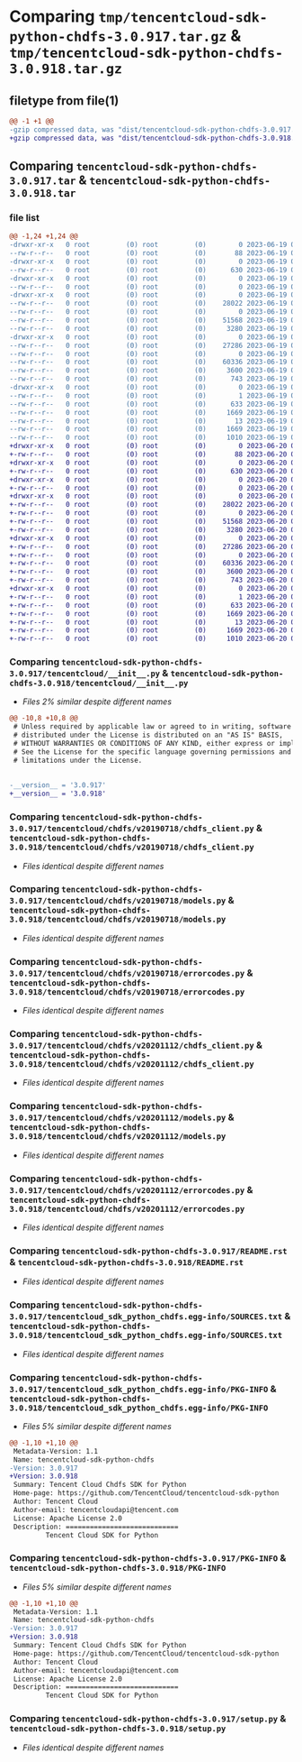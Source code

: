 # Comparing `tmp/tencentcloud-sdk-python-chdfs-3.0.917.tar.gz` & `tmp/tencentcloud-sdk-python-chdfs-3.0.918.tar.gz`

## filetype from file(1)

```diff
@@ -1 +1 @@
-gzip compressed data, was "dist/tencentcloud-sdk-python-chdfs-3.0.917.tar", last modified: Mon Jun 19 00:20:47 2023, max compression
+gzip compressed data, was "dist/tencentcloud-sdk-python-chdfs-3.0.918.tar", last modified: Tue Jun 20 02:36:09 2023, max compression
```

## Comparing `tencentcloud-sdk-python-chdfs-3.0.917.tar` & `tencentcloud-sdk-python-chdfs-3.0.918.tar`

### file list

```diff
@@ -1,24 +1,24 @@
-drwxr-xr-x   0 root         (0) root         (0)        0 2023-06-19 00:20:47.000000 tencentcloud-sdk-python-chdfs-3.0.917/
--rw-r--r--   0 root         (0) root         (0)       88 2023-06-19 00:20:47.000000 tencentcloud-sdk-python-chdfs-3.0.917/setup.cfg
-drwxr-xr-x   0 root         (0) root         (0)        0 2023-06-19 00:20:47.000000 tencentcloud-sdk-python-chdfs-3.0.917/tencentcloud/
--rw-r--r--   0 root         (0) root         (0)      630 2023-06-19 00:20:47.000000 tencentcloud-sdk-python-chdfs-3.0.917/tencentcloud/__init__.py
-drwxr-xr-x   0 root         (0) root         (0)        0 2023-06-19 00:20:47.000000 tencentcloud-sdk-python-chdfs-3.0.917/tencentcloud/chdfs/
--rw-r--r--   0 root         (0) root         (0)        0 2023-06-19 00:20:47.000000 tencentcloud-sdk-python-chdfs-3.0.917/tencentcloud/chdfs/__init__.py
-drwxr-xr-x   0 root         (0) root         (0)        0 2023-06-19 00:20:47.000000 tencentcloud-sdk-python-chdfs-3.0.917/tencentcloud/chdfs/v20190718/
--rw-r--r--   0 root         (0) root         (0)    28022 2023-06-19 00:20:47.000000 tencentcloud-sdk-python-chdfs-3.0.917/tencentcloud/chdfs/v20190718/chdfs_client.py
--rw-r--r--   0 root         (0) root         (0)        0 2023-06-19 00:20:47.000000 tencentcloud-sdk-python-chdfs-3.0.917/tencentcloud/chdfs/v20190718/__init__.py
--rw-r--r--   0 root         (0) root         (0)    51568 2023-06-19 00:20:47.000000 tencentcloud-sdk-python-chdfs-3.0.917/tencentcloud/chdfs/v20190718/models.py
--rw-r--r--   0 root         (0) root         (0)     3280 2023-06-19 00:20:47.000000 tencentcloud-sdk-python-chdfs-3.0.917/tencentcloud/chdfs/v20190718/errorcodes.py
-drwxr-xr-x   0 root         (0) root         (0)        0 2023-06-19 00:20:47.000000 tencentcloud-sdk-python-chdfs-3.0.917/tencentcloud/chdfs/v20201112/
--rw-r--r--   0 root         (0) root         (0)    27286 2023-06-19 00:20:47.000000 tencentcloud-sdk-python-chdfs-3.0.917/tencentcloud/chdfs/v20201112/chdfs_client.py
--rw-r--r--   0 root         (0) root         (0)        0 2023-06-19 00:20:47.000000 tencentcloud-sdk-python-chdfs-3.0.917/tencentcloud/chdfs/v20201112/__init__.py
--rw-r--r--   0 root         (0) root         (0)    60336 2023-06-19 00:20:47.000000 tencentcloud-sdk-python-chdfs-3.0.917/tencentcloud/chdfs/v20201112/models.py
--rw-r--r--   0 root         (0) root         (0)     3600 2023-06-19 00:20:47.000000 tencentcloud-sdk-python-chdfs-3.0.917/tencentcloud/chdfs/v20201112/errorcodes.py
--rw-r--r--   0 root         (0) root         (0)      743 2023-06-19 00:20:47.000000 tencentcloud-sdk-python-chdfs-3.0.917/README.rst
-drwxr-xr-x   0 root         (0) root         (0)        0 2023-06-19 00:20:47.000000 tencentcloud-sdk-python-chdfs-3.0.917/tencentcloud_sdk_python_chdfs.egg-info/
--rw-r--r--   0 root         (0) root         (0)        1 2023-06-19 00:20:47.000000 tencentcloud-sdk-python-chdfs-3.0.917/tencentcloud_sdk_python_chdfs.egg-info/dependency_links.txt
--rw-r--r--   0 root         (0) root         (0)      633 2023-06-19 00:20:47.000000 tencentcloud-sdk-python-chdfs-3.0.917/tencentcloud_sdk_python_chdfs.egg-info/SOURCES.txt
--rw-r--r--   0 root         (0) root         (0)     1669 2023-06-19 00:20:47.000000 tencentcloud-sdk-python-chdfs-3.0.917/tencentcloud_sdk_python_chdfs.egg-info/PKG-INFO
--rw-r--r--   0 root         (0) root         (0)       13 2023-06-19 00:20:47.000000 tencentcloud-sdk-python-chdfs-3.0.917/tencentcloud_sdk_python_chdfs.egg-info/top_level.txt
--rw-r--r--   0 root         (0) root         (0)     1669 2023-06-19 00:20:47.000000 tencentcloud-sdk-python-chdfs-3.0.917/PKG-INFO
--rw-r--r--   0 root         (0) root         (0)     1010 2023-06-19 00:20:47.000000 tencentcloud-sdk-python-chdfs-3.0.917/setup.py
+drwxr-xr-x   0 root         (0) root         (0)        0 2023-06-20 02:36:09.000000 tencentcloud-sdk-python-chdfs-3.0.918/
+-rw-r--r--   0 root         (0) root         (0)       88 2023-06-20 02:36:09.000000 tencentcloud-sdk-python-chdfs-3.0.918/setup.cfg
+drwxr-xr-x   0 root         (0) root         (0)        0 2023-06-20 02:36:09.000000 tencentcloud-sdk-python-chdfs-3.0.918/tencentcloud/
+-rw-r--r--   0 root         (0) root         (0)      630 2023-06-20 02:36:09.000000 tencentcloud-sdk-python-chdfs-3.0.918/tencentcloud/__init__.py
+drwxr-xr-x   0 root         (0) root         (0)        0 2023-06-20 02:36:09.000000 tencentcloud-sdk-python-chdfs-3.0.918/tencentcloud/chdfs/
+-rw-r--r--   0 root         (0) root         (0)        0 2023-06-20 02:36:09.000000 tencentcloud-sdk-python-chdfs-3.0.918/tencentcloud/chdfs/__init__.py
+drwxr-xr-x   0 root         (0) root         (0)        0 2023-06-20 02:36:09.000000 tencentcloud-sdk-python-chdfs-3.0.918/tencentcloud/chdfs/v20190718/
+-rw-r--r--   0 root         (0) root         (0)    28022 2023-06-20 02:36:09.000000 tencentcloud-sdk-python-chdfs-3.0.918/tencentcloud/chdfs/v20190718/chdfs_client.py
+-rw-r--r--   0 root         (0) root         (0)        0 2023-06-20 02:36:09.000000 tencentcloud-sdk-python-chdfs-3.0.918/tencentcloud/chdfs/v20190718/__init__.py
+-rw-r--r--   0 root         (0) root         (0)    51568 2023-06-20 02:36:09.000000 tencentcloud-sdk-python-chdfs-3.0.918/tencentcloud/chdfs/v20190718/models.py
+-rw-r--r--   0 root         (0) root         (0)     3280 2023-06-20 02:36:09.000000 tencentcloud-sdk-python-chdfs-3.0.918/tencentcloud/chdfs/v20190718/errorcodes.py
+drwxr-xr-x   0 root         (0) root         (0)        0 2023-06-20 02:36:09.000000 tencentcloud-sdk-python-chdfs-3.0.918/tencentcloud/chdfs/v20201112/
+-rw-r--r--   0 root         (0) root         (0)    27286 2023-06-20 02:36:09.000000 tencentcloud-sdk-python-chdfs-3.0.918/tencentcloud/chdfs/v20201112/chdfs_client.py
+-rw-r--r--   0 root         (0) root         (0)        0 2023-06-20 02:36:09.000000 tencentcloud-sdk-python-chdfs-3.0.918/tencentcloud/chdfs/v20201112/__init__.py
+-rw-r--r--   0 root         (0) root         (0)    60336 2023-06-20 02:36:09.000000 tencentcloud-sdk-python-chdfs-3.0.918/tencentcloud/chdfs/v20201112/models.py
+-rw-r--r--   0 root         (0) root         (0)     3600 2023-06-20 02:36:09.000000 tencentcloud-sdk-python-chdfs-3.0.918/tencentcloud/chdfs/v20201112/errorcodes.py
+-rw-r--r--   0 root         (0) root         (0)      743 2023-06-20 02:36:09.000000 tencentcloud-sdk-python-chdfs-3.0.918/README.rst
+drwxr-xr-x   0 root         (0) root         (0)        0 2023-06-20 02:36:09.000000 tencentcloud-sdk-python-chdfs-3.0.918/tencentcloud_sdk_python_chdfs.egg-info/
+-rw-r--r--   0 root         (0) root         (0)        1 2023-06-20 02:36:09.000000 tencentcloud-sdk-python-chdfs-3.0.918/tencentcloud_sdk_python_chdfs.egg-info/dependency_links.txt
+-rw-r--r--   0 root         (0) root         (0)      633 2023-06-20 02:36:09.000000 tencentcloud-sdk-python-chdfs-3.0.918/tencentcloud_sdk_python_chdfs.egg-info/SOURCES.txt
+-rw-r--r--   0 root         (0) root         (0)     1669 2023-06-20 02:36:09.000000 tencentcloud-sdk-python-chdfs-3.0.918/tencentcloud_sdk_python_chdfs.egg-info/PKG-INFO
+-rw-r--r--   0 root         (0) root         (0)       13 2023-06-20 02:36:09.000000 tencentcloud-sdk-python-chdfs-3.0.918/tencentcloud_sdk_python_chdfs.egg-info/top_level.txt
+-rw-r--r--   0 root         (0) root         (0)     1669 2023-06-20 02:36:09.000000 tencentcloud-sdk-python-chdfs-3.0.918/PKG-INFO
+-rw-r--r--   0 root         (0) root         (0)     1010 2023-06-20 02:36:09.000000 tencentcloud-sdk-python-chdfs-3.0.918/setup.py
```

### Comparing `tencentcloud-sdk-python-chdfs-3.0.917/tencentcloud/__init__.py` & `tencentcloud-sdk-python-chdfs-3.0.918/tencentcloud/__init__.py`

 * *Files 2% similar despite different names*

```diff
@@ -10,8 +10,8 @@
 # Unless required by applicable law or agreed to in writing, software
 # distributed under the License is distributed on an "AS IS" BASIS,
 # WITHOUT WARRANTIES OR CONDITIONS OF ANY KIND, either express or implied.
 # See the License for the specific language governing permissions and
 # limitations under the License.
 
 
-__version__ = '3.0.917'
+__version__ = '3.0.918'
```

### Comparing `tencentcloud-sdk-python-chdfs-3.0.917/tencentcloud/chdfs/v20190718/chdfs_client.py` & `tencentcloud-sdk-python-chdfs-3.0.918/tencentcloud/chdfs/v20190718/chdfs_client.py`

 * *Files identical despite different names*

### Comparing `tencentcloud-sdk-python-chdfs-3.0.917/tencentcloud/chdfs/v20190718/models.py` & `tencentcloud-sdk-python-chdfs-3.0.918/tencentcloud/chdfs/v20190718/models.py`

 * *Files identical despite different names*

### Comparing `tencentcloud-sdk-python-chdfs-3.0.917/tencentcloud/chdfs/v20190718/errorcodes.py` & `tencentcloud-sdk-python-chdfs-3.0.918/tencentcloud/chdfs/v20190718/errorcodes.py`

 * *Files identical despite different names*

### Comparing `tencentcloud-sdk-python-chdfs-3.0.917/tencentcloud/chdfs/v20201112/chdfs_client.py` & `tencentcloud-sdk-python-chdfs-3.0.918/tencentcloud/chdfs/v20201112/chdfs_client.py`

 * *Files identical despite different names*

### Comparing `tencentcloud-sdk-python-chdfs-3.0.917/tencentcloud/chdfs/v20201112/models.py` & `tencentcloud-sdk-python-chdfs-3.0.918/tencentcloud/chdfs/v20201112/models.py`

 * *Files identical despite different names*

### Comparing `tencentcloud-sdk-python-chdfs-3.0.917/tencentcloud/chdfs/v20201112/errorcodes.py` & `tencentcloud-sdk-python-chdfs-3.0.918/tencentcloud/chdfs/v20201112/errorcodes.py`

 * *Files identical despite different names*

### Comparing `tencentcloud-sdk-python-chdfs-3.0.917/README.rst` & `tencentcloud-sdk-python-chdfs-3.0.918/README.rst`

 * *Files identical despite different names*

### Comparing `tencentcloud-sdk-python-chdfs-3.0.917/tencentcloud_sdk_python_chdfs.egg-info/SOURCES.txt` & `tencentcloud-sdk-python-chdfs-3.0.918/tencentcloud_sdk_python_chdfs.egg-info/SOURCES.txt`

 * *Files identical despite different names*

### Comparing `tencentcloud-sdk-python-chdfs-3.0.917/tencentcloud_sdk_python_chdfs.egg-info/PKG-INFO` & `tencentcloud-sdk-python-chdfs-3.0.918/tencentcloud_sdk_python_chdfs.egg-info/PKG-INFO`

 * *Files 5% similar despite different names*

```diff
@@ -1,10 +1,10 @@
 Metadata-Version: 1.1
 Name: tencentcloud-sdk-python-chdfs
-Version: 3.0.917
+Version: 3.0.918
 Summary: Tencent Cloud Chdfs SDK for Python
 Home-page: https://github.com/TencentCloud/tencentcloud-sdk-python
 Author: Tencent Cloud
 Author-email: tencentcloudapi@tencent.com
 License: Apache License 2.0
 Description: ============================
         Tencent Cloud SDK for Python
```

### Comparing `tencentcloud-sdk-python-chdfs-3.0.917/PKG-INFO` & `tencentcloud-sdk-python-chdfs-3.0.918/PKG-INFO`

 * *Files 5% similar despite different names*

```diff
@@ -1,10 +1,10 @@
 Metadata-Version: 1.1
 Name: tencentcloud-sdk-python-chdfs
-Version: 3.0.917
+Version: 3.0.918
 Summary: Tencent Cloud Chdfs SDK for Python
 Home-page: https://github.com/TencentCloud/tencentcloud-sdk-python
 Author: Tencent Cloud
 Author-email: tencentcloudapi@tencent.com
 License: Apache License 2.0
 Description: ============================
         Tencent Cloud SDK for Python
```

### Comparing `tencentcloud-sdk-python-chdfs-3.0.917/setup.py` & `tencentcloud-sdk-python-chdfs-3.0.918/setup.py`

 * *Files identical despite different names*


